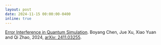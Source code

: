 ```yaml
---
layout: post
date: 2024-11-15 00:00:00-0400
inline: true
---
```


[Error Interference in Quantum Simulation](http://arxiv.org/abs/2411.03255).
Boyang Chen, Jue Xu, Xiao Yuan and Qi Zhao, 2024,
[arXiv: 2411.03255](http://arxiv.org/abs/2411.03255).